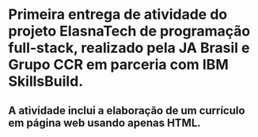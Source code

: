 # Primeira entrega de atividade do projeto ElasnaTech de programação full-stack, realizado pela JA Brasil e Grupo CCR em parceria com IBM SkillsBuild.
## A atividade inclui a elaboração de um currículo em página web usando apenas HTML.